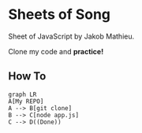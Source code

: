 # Sheets of Song

Sheet of JavaScript by Jakob Mathieu.

Clone my code and **practice!**

## How To
```mermaid
graph LR
A[My REPO]
A --> B[git clone]
B --> C[node app.js]
C --> D((Done))
```